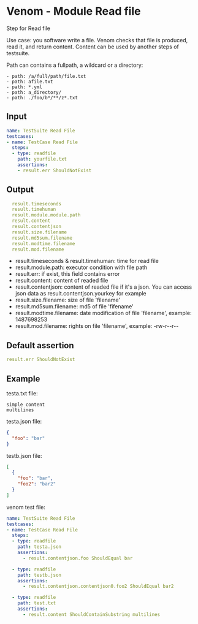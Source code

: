# Venom - Module Read file

Step for Read file

Use case: you software write a file. Venom checks that file is produced, read it,
and return content. Content can be used by another steps of testsuite.

Path can contains a fullpath, a wildcard or a directory:

```
- path: /a/full/path/file.txt
- path: afile.txt
- path: *.yml
- path: a_directory/
- path: ./foo/b*/**/z*.txt
```

## Input

```yaml
name: TestSuite Read File
testcases:
- name: TestCase Read File
  steps:
  - type: readfile
    path: yourfile.txt
    assertions:
    - result.err ShouldNotExist
```

## Output

```yaml
  result.timeseconds
  result.timehuman
  result.module.module.path
  result.content
  result.contentjson
  result.size.filename
  result.md5sum.filename
  result.modtime.filename
  result.mod.filename
```

- result.timeseconds & result.timehuman: time for read file
- result.module.path: executor condition with file path
- result.err: if exist, this field contains error
- result.content: content of readed file
- result.contentjson: content of readed file if it's a json. You can access json data as result.contentjson.yourkey for example
- result.size.filename: size of file 'filename'
- result.md5sum.filename: md5 of file 'fifename'
- result.modtime.filename: date modification of file 'filename', example: 1487698253
- result.mod.filename: rights on file 'filename', example: -rw-r--r--

## Default assertion

```yaml
result.err ShouldNotExist
```

## Example

testa.txt file:

```
simple content
multilines
```

testa.json file:

```json
{
  "foo": "bar"
}
```

testb.json file:

```json
[
  {
    "foo": "bar",
    "foo2": "bar2"
  }
]

```

venom test file:

```yaml
name: TestSuite Read File
testcases:
- name: TestCase Read File
  steps:
  - type: readfile
    path: testa.json
    assertions:
      - result.contentjson.foo ShouldEqual bar

  - type: readfile
    path: testb.json
    assertions:
      - result.contentjson.contentjson0.foo2 ShouldEqual bar2

  - type: readfile
    path: test.txt
    assertions:
      - result.content ShouldContainSubstring multilines
```
